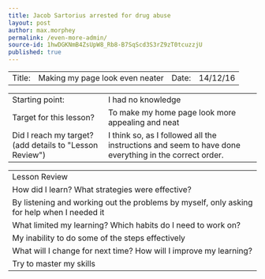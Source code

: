 ```yaml
---
title: Jacob Sartorius arrested for drug abuse
layout: post
author: max.morphey
permalink: /even-more-admin/
source-id: 1hwDGKNmB4ZsUpW8_Rb8-B7SqScd3S3rZ9zT0tcuzzjU
published: true
---
```

<table>
  <tr>
    <td>Title:  </td>
    <td>Making my page look even neater</td>
    <td> Date:  </td>
    <td>14/12/16</td>
  </tr>
</table>


<table>
  <tr>
    <td>Starting point:</td>
    <td>I had no knowledge</td>
  </tr>
  <tr>
    <td>Target for this lesson?</td>
    <td>To make my home page look more appealing and neat</td>
  </tr>
  <tr>
    <td>Did I reach my target? 
(add details to "Lesson Review")</td>
    <td>I think so, as I followed all the instructions and seem to have done everything in the correct order.</td>
  </tr>
</table>


<table>
  <tr>
    <td>Lesson Review</td>
  </tr>
  <tr>
    <td>How did I learn? What strategies were effective? </td>
  </tr>
  <tr>
    <td> By listening and working out the problems by myself, only asking for help when I needed it</td>
  </tr>
  <tr>
    <td>What limited my learning? Which habits do I need to work on? </td>
  </tr>
  <tr>
    <td>My inability to do some of the steps effectively</td>
  </tr>
  <tr>
    <td>What will I change for next time? How will I improve my learning?</td>
  </tr>
  <tr>
    <td>Try to master my skills</td>
  </tr>
</table>


